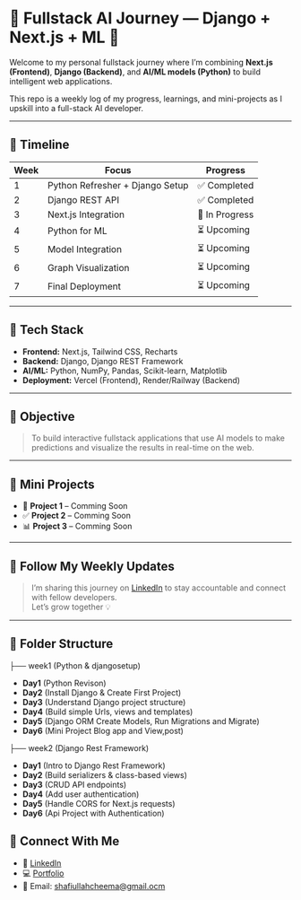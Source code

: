 # 🧠 Fullstack AI Journey — Django + Next.js + ML 🚀

Welcome to my personal fullstack journey where I’m combining **Next.js (Frontend)**, **Django (Backend)**, and **AI/ML models (Python)** to build intelligent web applications.

This repo is a weekly log of my progress, learnings, and mini-projects as I upskill into a full-stack AI developer.

---

## 📅 Timeline

| Week | Focus | Progress |
|------|-------|----------|
| 1 | Python Refresher + Django Setup | ✅ Completed |
| 2 | Django REST API | ✅ Completed |
| 3 | Next.js Integration | 🔄 In Progress |
| 4 | Python for ML | ⏳ Upcoming |
| 5 | Model Integration | ⏳ Upcoming |
| 6 | Graph Visualization | ⏳ Upcoming |
| 7 | Final Deployment | ⏳ Upcoming |

---

## 🔧 Tech Stack

- **Frontend:** Next.js, Tailwind CSS, Recharts
- **Backend:** Django, Django REST Framework
- **AI/ML:** Python, NumPy, Pandas, Scikit-learn, Matplotlib
- **Deployment:** Vercel (Frontend), Render/Railway (Backend)

---

## 🎯 Objective

> To build interactive fullstack applications that use AI models to make predictions and visualize the results in real-time on the web.

---

## 🧩 Mini Projects 

- 📘 **Project 1** – Comming Soon  
- ✅ **Project 2** – Comming Soon
- 📊 **Project 3** – Comming Soon

---

## 🧵 Follow My Weekly Updates

> I’m sharing this journey on [LinkedIn](https://www.linkedin.com/in/shafi-ullah-086b83284/) to stay accountable and connect with fellow developers.  
Let’s grow together 💡

---

## 📂 Folder Structure
├── week1 (Python & djangosetup) 
- **Day1** (Python Revison)
- **Day2** (Install Django & Create First Project)
- **Day3** (Understand Django project structure)
- **Day4** (Build simple Urls, views and templates)
- **Day5** (Django ORM Create Models, Run Migrations and Migrate)
- **Day6** (Mini Project Blog app and View,post)

├── week2 (Django Rest Framework)
- **Day1** (Intro to Django Rest Framework)
- **Day2** (Build serializers & class-based views)
- **Day3** (CRUD API endpoints)
- **Day4** (Add user authentication)
- **Day5** (Handle CORS for Next.js requests)
- **Day6** (Api Project with Authentication)




## 🤝 Connect With Me

- 💼 [LinkedIn](https://www.linkedin.com/in/shafi-ullah-086b83284/)
- 💻 [Portfolio](https://portfolio-by-muhammad-shafiullah.netlify.app/)
- 📧 Email: shafiullahcheema@gmail.ocm


 
